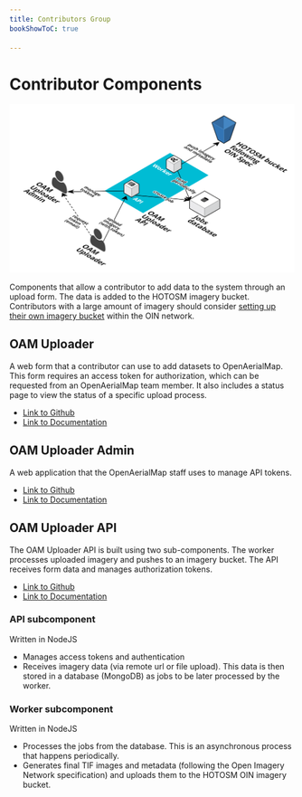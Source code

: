 ```yaml
---
title: Contributors Group
bookShowToC: true

---
```


# Contributor Components
 ![Screenshot](/content/ecosystem/ecosystem_oam_uploader.png)

Components that allow a contributor to add data to the system through an upload form. The data is added to the HOTOSM imagery bucket. Contributors with a large amount of imagery should consider [setting up their own imagery bucket](https://github.com/openimagerynetwork/oin-register) within the OIN network.

## OAM Uploader
A web form that a contributor can use to add datasets to OpenAerialMap. This form requires an access token for authorization, which can be requested from an OpenAerialMap team member. It also includes a status page to view the status of a specific upload process.

- [Link to Github](https://github.com/hotosm/oam-uploader) 
- [Link to Documentation](/uploader/uploader-form/)

## OAM Uploader Admin
A web application that the OpenAerialMap staff uses to manage API tokens.

- [Link to Github](https://github.com/hotosm/oam-uploader-admin)
- [Link to Documentation](/uploader/token-manager)

## OAM Uploader API
The OAM Uploader API is built using two sub-components. The worker processes uploaded imagery and pushes to an imagery bucket. The API receives form data and manages authorization tokens.

- [Link to Github](https://github.com/hotosm/oam-uploader-api)
- [Link to Documentation](/uploader/api-server)

### API subcomponent
Written in NodeJS

- Manages access tokens and authentication
- Receives imagery data (via remote url or file upload). This data is then stored in a database (MongoDB) as jobs to be later processed by the worker.
  
### Worker subcomponent
Written in NodeJS

- Processes the jobs from the database. This is an asynchronous process that happens periodically.
- Generates final TIF images and metadata (following the Open Imagery Network specification) and uploads them to the HOTOSM OIN imagery bucket.
